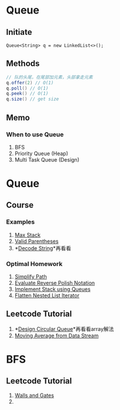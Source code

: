 # Queue
## Initiate
`Queue<String> q = new LinkedList<>();`
## Methods
```Java
// 队的头尾，在尾部加元素，头部拿走元素
q.offer(2) // O(1)
q.poll() // O(1)
q.peek() // O(1)
q.size() // get size
```

## Memo
### When to use Queue
1. BFS
2. Priority Queue (Heap)
3. Multi Task Queue (Design)



# Queue
## Course
### Examples
1. [Max Stack](https://leetcode.com/problems/max-stack/)
2. [Valid Parentheses](https://leetcode.com/problems/valid-parentheses/)
3. *[Decode String](https://leetcode.com/problems/decode-string/)*再看看

### Optimal Homework
1. [Simplify Path](https://leetcode.com/problems/simplify-path/?tab=Description)
2. [Evaluate Reverse Polish Notation](https://leetcode.com/problems/evaluate-reverse-polish-notation/?tab=Description)
3. [Implement Stack using Queues](https://leetcode.com/problems/implement-stack-using-queues/?tab=Description)
4. [Flatten Nested List Iterator](https://leetcode.com/problems/flatten-nested-list-iterator/#/description)

## Leetcode Tutorial
1. *[Design Circular Queue](https://leetcode.com/problems/design-circular-queue/)*再看看array解法
2. [Moving Average from Data Stream](https://leetcode.com/problems/moving-average-from-data-stream/)

# BFS
## Leetcode Tutorial
1. [Walls and Gates](https://leetcode.com/problems/walls-and-gates/)
2. 